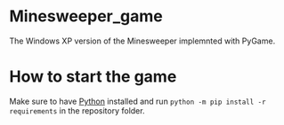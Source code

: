 # Minesweeper_game
The Windows XP version of the Minesweeper implemnted with PyGame.

# How to start the game
Make sure to have [Python](https://python.org) installed and run `python -m pip install -r requirements` in the repository folder.
